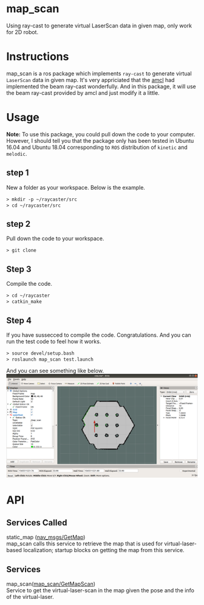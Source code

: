 # map_scan
Using ray-cast to generate virtual LaserScan data in given map, only work for 2D robot.

# Instructions
map_scan is a ros package which implements `ray-cast` to generate virtual `LaserScan` data in given map. It's very appriciated that the [amcl](https://github.com/ros-planning/navigation.git) had implemented the beam ray-cast wonderfully. And in this package, it will use the beam ray-cast provided by amcl and just modify it a little.

# Usage
**Note:** To use this package, you could pull down the code to your computer. However, I should tell you that the package only has been tested in Ubuntu 16.04 and Ubuntu 18.04 corresponding to `ROS` distribution of `kinetic` and `melodic`.

## step 1
New a folder as your workspace. Below is the example.
```Shell
> mkdir -p ~/raycaster/src
> cd ~/raycaster/src
```

## step 2
Pull down the code to your workspace.
```Shell
> git clone 
```

## Step 3
Compile the code.
```Shell
> cd ~/raycaster
> catkin_make
```
## Step 4
If you have sussecced to compile the code. Congratulations. And you can run the test code to feel how it works.
```Shell
> source devel/setup.bash
> roslaunch map_scan test.launch
```
And you can see something like below.  
![screenshot](https://github.com/hefvcjm/map_scan/raw/master/screenshot/virtual_scan_test.png)
# API

## Services Called
static_map ([nav_msgs/GetMap](http://docs.ros.org/api/nav_msgs/html/srv/GetMap.html))  
map_scan calls this service to retrieve the map that is used for virtual-laser-based localization; startup blocks on getting the map from this service.

## Services
map_scan([map_scan/GetMapScan](https://github.com/hefvcjm/map_scan/blob/master/srv/GetMapScan.srv))  
Service to get the virtual-laser-scan in the map given the pose and the info of the virtual-laser.


